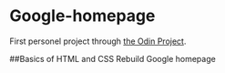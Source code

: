 # Google-homepage

First personel project through [the Odin Project](http://www.theodinproject.com/web-development-101/html-css?ref=lnav).

##Basics of HTML and CSS
Rebuild Google homepage

